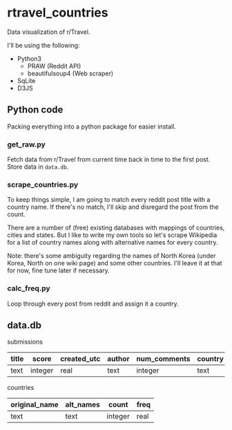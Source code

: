 # rtravel_countries
Data visualization of r/Travel.

I'll be using the following:
* Python3  
    * PRAW (Reddit API)
    * beautifulsoup4 (Web scraper)
* SqLite
* D3JS

## Python code
Packing everything into a python package for easier install.  

### get_raw.py
Fetch data from r/Travel from current time back in time to the first post. Store data in `data.db`. 

### scrape_countries.py
To keep things simple, I am going to match every reddit post title with a country name. If there's no match, I'll skip and disregard the post from the count. 

There are a number of (free) existing databases with mappings of countries, cities and states. But I like to write my own tools so let's scrape Wikipedia for a list of country names along with alternative names for every country. 

Note: there's some ambiguity regarding the names of North Korea (under Korea, North on one wiki page) and some other countries. I'll leave it at that for now, fine tune later if necessary. 

### calc_freq.py
Loop through every post from reddit and assign it a country. 

## data.db
submissions

|title   |score   |created_utc   |author   |num_comments   |country|
|---|---|---|---|---|---|
|text|integer|real|text|integer|text|


countries

|original_name|alt_names|count|freq|
|---|---|---|---|
|text|text|integer|real|


